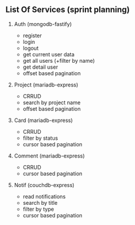 ## List Of Services (sprint planning)

1. Auth (mongodb-fastify)

   - register
   - login
   - logout
   - get current user data
   - get all users (+filter by name)
   - get detail user
   - offset based pagination

2. Project (mariadb-express)

   - CRRUD
   - search by project name
   - offset based pagination

3. Card (mariadb-express)

   - CRRUD
   - filter by status
   - cursor based pagination

4. Comment (mariadb-express)

   - CRRUD
   - cursor based pagination

5. Notif (couchdb-express)

   - read notifications
   - search by title
   - filter by type
   - cursor based pagination
